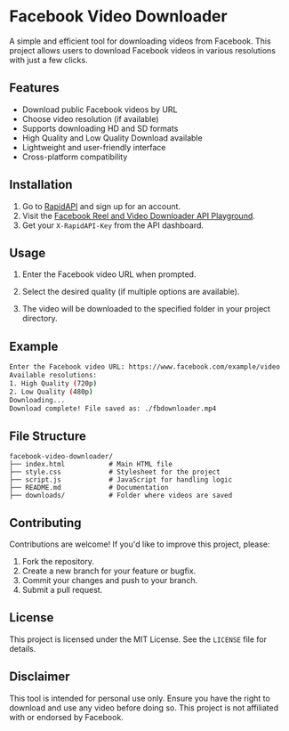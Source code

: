 # Facebook Video Downloader

A simple and efficient tool for downloading videos from Facebook. This project allows users to download Facebook videos in various resolutions with just a few clicks.

## Features

- Download public Facebook videos by URL
- Choose video resolution (if available)
- Supports downloading HD and SD formats
- High Quality and Low Quality Download available
- Lightweight and user-friendly interface
- Cross-platform compatibility

## Installation

1. Go to [RapidAPI](https://rapidapi.com) and sign up for an account.
2. Visit the [Facebook Reel and Video Downloader API Playground](https://rapidapi.com/vikas5914/api/facebook-reel-and-video-downloader/playground/apiendpoint_a9e8b919-ab57-4e1a-be16-1a3137ce7a96).
3. Get your `X-RapidAPI-Key` from the API dashboard.

## Usage

1. Enter the Facebook video URL when prompted.

2. Select the desired quality (if multiple options are available).

3. The video will be downloaded to the specified folder in your project directory.

## Example

```bash
Enter the Facebook video URL: https://www.facebook.com/example/video
Available resolutions:
1. High Quality (720p)
2. Low Quality (480p)
Downloading...
Download complete! File saved as: ./fbdownloader.mp4
```

## File Structure

```
facebook-video-downloader/
├── index.html           # Main HTML file
├── style.css            # Stylesheet for the project
├── script.js            # JavaScript for handling logic
├── README.md            # Documentation
├── downloads/           # Folder where videos are saved
```

## Contributing

Contributions are welcome! If you'd like to improve this project, please:

1. Fork the repository.
2. Create a new branch for your feature or bugfix.
3. Commit your changes and push to your branch.
4. Submit a pull request.

## License

This project is licensed under the MIT License. See the `LICENSE` file for details.

## Disclaimer

This tool is intended for personal use only. Ensure you have the right to download and use any video before doing so. This project is not affiliated with or endorsed by Facebook.
